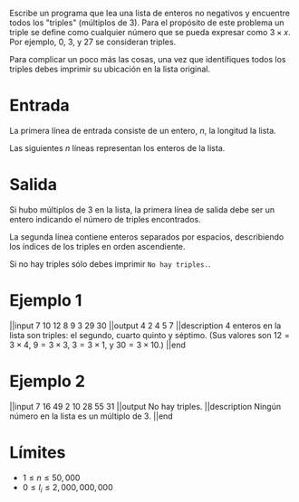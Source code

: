 Escribe un programa que lea una lista de enteros no negativos y encuentre todos los "triples" (múltiplos de 3).
Para el propósito de este problema un triple se define como cualquier número que se pueda expresar como $3 \times x$.
Por ejemplo, 0, 3, y 27 se consideran triples.

Para complicar un poco más las cosas,
una vez que identifiques todos los triples debes imprimir su ubicación en la lista original.

# Entrada

La primera línea de entrada consiste de un entero, $n$, la longitud la lista.

Las siguientes $n$ líneas representan los enteros de la lista.

# Salida

Si hubo múltiplos de 3 en la lista, la primera línea de salida debe ser un entero
indicando el número de triples encontrados.

La segunda línea contiene enteros separados por espacios,
describiendo los índices de los triples en orden ascendiente.

Si no hay triples sólo debes imprimir `No hay triples.`.

# Ejemplo 1

||input
7
10
12
8
9
3
29
30
||output
4
2 4 5 7
||description
4 enteros en la lista son triples:
el segundo, cuarto quinto y séptimo.
(Sus valores son $12 = 3 \times 4$, $9 = 3 \times 3$,
$3 = 3 \times 1$, y $30 = 3 \times 10$.)
||end

# Ejemplo 2

||input
7
16
49
2
10
28
55
31
||output
No hay triples.
||description
Ningún número en la lista es un múltiplo de 3.
||end

# Límites

* $1 \leq n \leq 50,000$
* $0 \leq l_{i} \leq 2,000,000,000$
